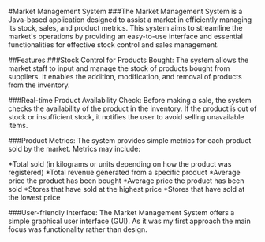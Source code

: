 #Market Management System
###The Market Management System is a Java-based application designed to assist a market in efficiently managing its stock, sales, and product metrics. This system aims to streamline the market's operations by providing an easy-to-use interface and essential functionalities for effective stock control and sales management.

##Features
###Stock Control for Products Bought:
The system allows the market staff to input and manage the stock of products bought from suppliers. It enables the addition, modification, and removal of products from the inventory.

###Real-time Product Availability Check:
Before making a sale, the system checks the availability of the product in the inventory. If the product is out of stock or insufficient stock, it notifies the user to avoid selling unavailable items.

###Product Metrics:
The system provides simple metrics for each product sold by the market. Metrics may include:

*Total sold (in kilograms or units depending on how the product was registered)
*Total revenue generated from a specific product
*Average price the product has been bought
*Average price the product has been sold
*Stores that have sold at the highest price
*Stores that have sold at the lowest price

###User-friendly Interface:
The Market Management System offers a simple graphical user interface (GUI).
As it was my first approach the main focus was functionality rather than design.
